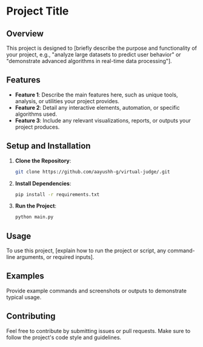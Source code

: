 # Project Title

## Overview
This project is designed to [briefly describe the purpose and functionality of your project, e.g., "analyze large datasets to predict user behavior" or "demonstrate advanced algorithms in real-time data processing"].

## Features
- **Feature 1**: Describe the main features here, such as unique tools, analysis, or utilities your project provides.
- **Feature 2**: Detail any interactive elements, automation, or specific algorithms used.
- **Feature 3**: Include any relevant visualizations, reports, or outputs your project produces.

## Setup and Installation
1. **Clone the Repository**:
    ```bash
    git clone https://github.com/aayushh-g/virtual-judge/.git
    ```
2. **Install Dependencies**:
    ```bash
    pip install -r requirements.txt
    ```
3. **Run the Project**:
    ```bash
    python main.py
    ```

## Usage
To use this project, [explain how to run the project or script, any command-line arguments, or required inputs].

## Examples
Provide example commands and screenshots or outputs to demonstrate typical usage.

## Contributing
Feel free to contribute by submitting issues or pull requests. Make sure to follow the project's code style and guidelines.
